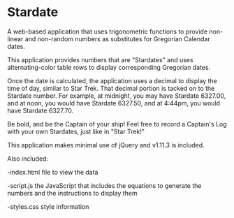 # Stardate
A web-based application that uses trigonometric functions to provide non-linear and non-random numbers as substitutes for Gregorian Calendar dates.

This application provides numbers that are "Stardates" and uses alternating-color table rows to display corresponding Gregorian dates.

Once the date is calculated, the application uses a decimal to display the time of day, similar to Star Trek. That decimal portion is tacked on to the Stardate number. For example, at midnight, you may have Stardate 6327.00, and at noon, you would have Stardate 6327.50, and at 4:44pm, you would have Stardate 6327.70.

Be bold, and be the Captain of your ship! Feel free to record a Captain's Log with your own Stardates, just like in "Star Trek!"

This application makes minimal use of jQuery and v1.11.3 is included.

Also included:

  -index.html file to view the data
  
  -script.js the JavaScript that includes the equations to generate the numbers and the instructions to display them
  
  -styles.css style information

